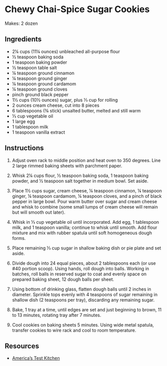 # Chewy Chai-Spice Sugar Cookies

Makes: 2 dozen

## Ingredients

* 2¼ cups (11¼ ounces) unbleached all-purpose flour
* ½ teaspoon baking soda
* 1 teaspoon baking powder
* ½ teaspoon table salt
* ¼ teaspoon ground cinnamon
* ¼ teaspoon ground ginger
* ¼ teaspoon ground cardamom
* ¼ teaspoon ground cloves
* pinch ground black pepper
* 1½ cups (10½ ounces) sugar, plus ⅓ cup for rolling
* 2 ounces cream cheese, cut into 8 pieces
* 6 tablespoons (¾ stick) unsalted butter, melted and still warm
* ⅓ cup vegetable oil
* 1 large egg
* 1 tablespoon milk
* 1 teaspoon vanilla extract

## Instructions

1. Adjust oven rack to middle position and heat oven to 350 degrees. Line 2 large rimmed baking sheets with parchment paper.

2. Whisk 2¼ cups flour, ½ teaspoon baking soda, 1 teaspoon baking powder, and ½ teaspoon salt together in medium bowl. Set aside.

3. Place 1½ cups sugar, cream cheese, ¼ teaspoon cinnamon, ¼ teaspoon ginger, ¼ teaspoon cardamom, ¼ teaspoon cloves, and a pinch of black pepper in large bowl. Pour warm butter over sugar and cream cheese and whisk to combine (some small lumps of cream cheese will remain but will smooth out later).

4. Whisk in ⅓ cup vegetable oil until incorporated. Add egg, 1 tablespoon milk, and 1 teaspoon vanilla; continue to whisk until smooth. Add flour mixture and mix with rubber spatula until soft homogeneous dough forms.

5. Place remaining ⅓ cup sugar in shallow baking dish or pie plate and set aside.

6. Divide dough into 24 equal pieces, about 2 tablespoons each (or use #40 portion scoop). Using hands, roll dough into balls. Working in batches, roll balls in reserved sugar to coat and evenly space on prepared baking sheet, 12 dough balls per sheet.

7. Using bottom of drinking glass, flatten dough balls until 2 inches in diameter. Sprinkle tops evenly with 4 teaspoons of sugar remaining in shallow dish (2 teaspoons per tray), discarding any remaining sugar.

8. Bake, 1 tray at a time, until edges are set and just beginning to brown, 11 to 13 minutes, rotating tray after 7 minutes.

9. Cool cookies on baking sheets 5 minutes. Using wide metal spatula, transfer cookies to wire rack and cool to room temperature.

## Resources

* [America’s Test Kitchen](https://www.americastestkitchen.com/recipes/6235-chewy-chai-spice-sugar-cookies)
